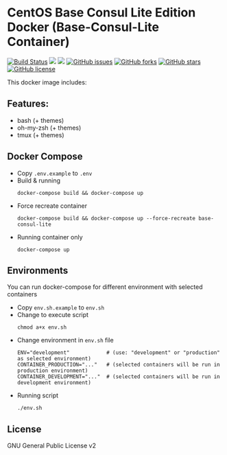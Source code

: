 # CentOS Base Consul Lite Edition Docker (Base-Consul-Lite Container)
[![Build Status](https://travis-ci.org/zeroc0d3lab/centos-base-consul-lite.svg?branch=master)](https://travis-ci.org/zeroc0d3lab/centos-base-consul-lite) [![](https://images.microbadger.com/badges/image/zeroc0d3lab/centos-base-consul-lite.svg)](https://microbadger.com/images/zeroc0d3lab/centos-base-consul-lite "Layers") [![](https://images.microbadger.com/badges/version/zeroc0d3lab/centos-base-consul-lite.svg)](https://microbadger.com/images/zeroc0d3lab/centos-base-consul-lite "Version") [![GitHub issues](https://img.shields.io/github/issues/zeroc0d3lab/centos-base-consul-lite.svg)](https://github.com/zeroc0d3lab/centos-base-consul-lite/issues) [![GitHub forks](https://img.shields.io/github/forks/zeroc0d3lab/centos-base-consul-lite.svg)](https://github.com/zeroc0d3lab/centos-base-consul-lite/network) [![GitHub stars](https://img.shields.io/github/stars/zeroc0d3lab/centos-base-consul-lite.svg)](https://github.com/zeroc0d3lab/centos-base-consul-lite/stargazers) [![GitHub license](https://img.shields.io/badge/license-GPLv2-blue.svg)](https://raw.githubusercontent.com/zeroc0d3lab/centos-base-consul-lite/master/LICENSE)

This docker image includes:

## Features:
* bash (+ themes)
* oh-my-zsh (+ themes)
* tmux (+ themes)

## Docker Compose
* Copy `.env.example` to `.env`
* Build & running
  ```
  docker-compose build && docker-compose up
  ```
* Force recreate container
  ```
  docker-compose build && docker-compose up --force-recreate base-consul-lite
  ```
* Running container only
  ```
  docker-compose up
  ```

## Environments
You can run docker-compose for different environment with selected containers
* Copy `env.sh.example` to `env.sh`
* Change to execute script
  ```
  chmod a+x env.sh
  ```
* Change environment in `env.sh` file
  ```
  ENV="development"            # (use: "development" or "production" as selected environment)
  CONTAINER_PRODUCTION="..."   # (selected containers will be run in production environment)
  CONTAINER_DEVELOPMENT="..."  # (selected containers will be run in development environment)
  ```
* Running script
  ```
  ./env.sh
  ```

## License
GNU General Public License v2
